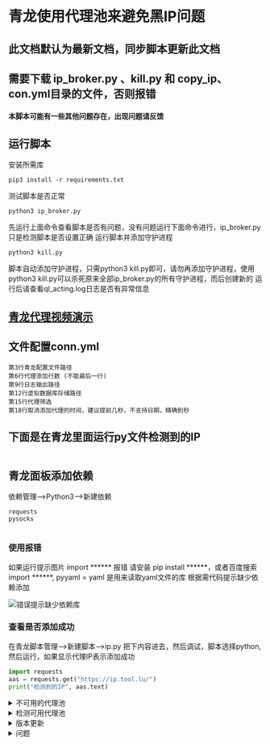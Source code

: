 # 青龙使用代理池来避免黑IP问题
## 此文档默认为最新文档，同步脚本更新此文档
## 需要下载 ip_broker.py 、kill.py 和 copy_ip、con.yml目录的文件，否则报错
#### 本脚本可能有一些其他问题存在，出现问题请反馈
## 运行脚本
安装所需库
```pip3
pip3 install -r requirements.txt
```
测试脚本是否正常
```shell
python3 ip_broker.py
```
先运行上面命令查看脚本是否有问题，没有问题运行下面命令进行，ip_broker.py只是检测脚本是否设置正确
运行脚本并添加守护进程

```shell
python3 kill.py
```

脚本自动添加守护进程，只需python3 kill.py即可，请勿再添加守护进程，使用python3 kill.py可以杀死原来全部ip_broker.py的所有守护进程，而后创建新的
运行后请查看ql_acting.log日志是否有异常信息

## [青龙代理视频演示](https://www.youtube.com/playlist?list=PLH5cFwS6-yF-yDy-eGA3nVVa-2Nl43ZKk)

## 文件配置conn.yml

```text
第3行青龙配置文件路径
第6行代理添加行数 (不能最后一行)
第9行日志输出路径
第12行虚拟数据库存储路径
第15行代理筛选
第18行取消添加代理的时间，建议提前几秒，不支持日期，精确到秒
```

## 下面是在青龙里面运行py文件检测到的IP

<img src="./img/demo.jpg" alt="">
<br>

## 青龙面板添加依赖

依赖管理-->Python3-->新建依赖

```text
requests
pysocks
```

<img src="./img/re.jpg" alt="">

### 使用报错

如果运行提示图片 import ****** 报错 请安装 pip install ******，或者百度搜索 import ******,
pyyaml = yaml 是用来读取yaml文件的库
根据需代码提示缺少依赖添加

<img src="./img/cw.jpg" alt="错误提示缺少依赖库">

### 查看是否添加成功

在青龙脚本管理-->新建脚本-->ip.py
把下内容进去，然后调试，脚本选择python,然后运行，如果显示代理IP表示添加成功

```python
import requests
aas = requests.get("https://ip.tool.lu/")
print("检测到的IP", aas.text)
```

<details>
  <summary>不可用的代理池</summary>
  <pre><code> 
http://ip.yqie.com/ipproxy.htm 确认不可用
http://www.xsdaili.cn/ 没看到更新，放弃
http://www.taiyanghttp.com/free 放弃没有可用的
https://www.toolbaba.cn/ip 不可用
https://www.atomintersoft.com/high_anonymity_elite_proxy_list 不可用
https://ab57.ru/downloads/proxyold.txt 不可用
http://www.proxylists.net/http_highanon.txt 不可用
https://www.my-proxy.com/free-proxy-list-2.html 不可用
http://www.cybersyndrome.net/pla6.html 不可用
https://www.cnproxy.com/proxy1.html 不可用
https://www.89ip.cn/index_1.html 不可用
http://www.kxdaili.com/dailiip/2/1.html 不可用
http://emailtry.com/index/1 不可用
https://pzzqz.com/ 不可用
http://nntime.com/ 不可用
https://list.proxylistplus.com/Fresh-HTTP-Proxy-List-1 不可用
https://openproxy.space/ 不可用
https://www.tyhttp.com/free/ 不可用
https://proxy11.com/ 不可用
  </code></pre>
</details>

<details>
  <summary>检测可用代理池</summary>
  <pre><code> 
http://proxylist.fatezero.org/ = http://proxylist.fatezero.org/proxy.list 可用率高
https://proxy.mimvp.com/freesecret 抓起来麻烦，端口是图片
https://freeproxylists.net/zh/ 1/10
http://www.kxdaili.com/dailiip.html 1/5
http://www.kxdaili.com/dailiip/2/1.html 1/10
http://pubproxy.com/api/proxy?limit=20&format=txt&type=http 不可用，偶尔可用
https://www.cool-proxy.net/ 九个出一个
https://proxy-list.org/english/index.php bs4加密，可能有反爬，国内不能直接访问，待测试可用时长
https://regex101.com/
https://ip.jiangxianli.com/ 13个出两个
https://www.freeproxylists.net/zh/ 1/20
https://www.proxy-list.download/HTTP 26出一个
http://www.kxdaili.com/dailiip/2/1.html 11个出一个
http://www.kxdaili.com/dailiip.html 9个出三个
http://www.cybersyndrome.net/pla6.html 1/20可用
http://www.cybersyndrome.net/pla6.html 1/10
https://spys.one/en/anonymous-proxy-list/ 一个可用
https://spys.one/en/https-ssl-proxy/ 两个
https://raw.githubusercontent.com/TheSpeedX/SOCKS-List/master/http.txt 1/1000
https://raw.githubusercontent.com/mertguvencli/http-proxy-list/main/proxy-list/data.txt 可用率高
https://github.com/mertguvencli/http-proxy-list
https://github.com/monosans/proxy-scraper-checker
https://ip.ihuan.me/ 一个可用
https://hidemy.name/en/proxy-list/ 一个可用
https://www.us-proxy.org/ 5个
https://proxy.seofangfa.com/ 可以使用就一个检测成功的
  </code></pre>
</details>

<details>
  <summary>版本更新</summary>
  <pre><code> 
1.0版本
    > 修复运行多个线程守护而对配置文件照成合并乱码删除的BUG
1.1版本
    > 添加日志输出，输出位置为当前目录下的ql_acting.log
    > ql_acting.log > 10M 会清空日志
1.2版本
    > 换肉不换皮，基本能封闭的都分离的
    > 添加了sqlite3数据库，支持节点筛选
    > 添加国外代理
    > 优化代理检测速度，由原来单线程变成同时检测多个代理，极大减少了未来多节点的检测时间
    > 第一次运行会提示异常，第二次就没有问题了
1.2.1版本
    > 修复了sqlite3数据库获取上次数据问题，无法获取本次代理问题
    > 增加了代理检测，在添加到配置文件的时候又进行了一次检测，但是会导致脚本运行时间延长
1.2.2版本
    > 添加定时任务取消代理
1.2.3版本
    > 添加支持多个容器代理
未来版本
    > 逐渐向代理池方向发展
  </code></pre>
</details>

<details>
  <summary>问题</summary>
  <pre><code> 
代理添加上不能用
    > 青龙2.10版本支持代理版本未知，2.11支持，2.12支持
    > 代理池里IP只能保证添加的时候是可用的，但是添加后能用多久就不知道了，一般2-3分钟
代理池问题
    > 不确定抓取代理池多了是否会被封IP
    > 代理池抓取的IP安全性方面无法保证，请自行选择是否使用
    > 如果因为抓取过多，而被网址封IP，可反馈，有解决方案，但是怕被某些人攻击服务器，只能当备用方案
其他问题
    > 所有反馈都会尽量解决，但是因个人技术问题，不能保证解决所有问题
    > 以后反馈问题会在晚上十点左右回复，白天有时回复，但是不保证
    > 此脚本可能存在其他问题，请自行测试，并且反馈问题
    > 本人只能保证本人仓库的代码的没有任何偷取信息行为，如果有信息泄露，一切与本人无关
    > 此脚本仅限用于学习交流，代码在使用过程中，出现任何不法行为，本人将不承担任何责任
  </code></pre>
</details>
